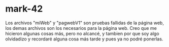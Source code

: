 # mark-42
Los archivos "miWeb" y "pagwebV1" son pruebas fallidas de la página web, los demas archivos son los necesarios para la página web.
Creo que me hicieron algunas cosas más, pero no alcancé, y tambien por que soy algo olvidadizo y recordaré alguna cosa más tarde y pues ya no podré ponerlas.
